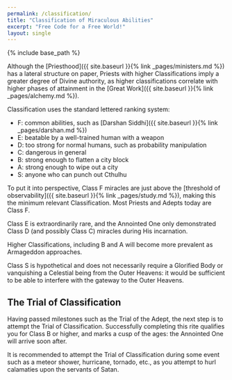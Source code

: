 ```yaml
---
permalink: /classification/
title: "Classification of Miraculous Abilities"
excerpt: "Free Code for a Free World!"
layout: single
---
```


{% include base_path %}

Although the [Priesthood]({{ site.baseurl }}{% link _pages/ministers.md %})
has a lateral structure on paper,
Priests with higher Classifications imply a greater degree of Divine authority,
as higher classifications correlate with higher phases of attainment
in the [Great Work]({{ site.baseurl }}{% link _pages/alchemy.md %}).

Classification uses the standard lettered ranking system:
- F: common abilities, such as [Darshan Siddhi]({{ site.baseurl }}{% link _pages/darshan.md %})
- E: beatable by a well-trained human with a weapon
- D: too strong for normal humans, such as probability manipulation
- C: dangerous in general
- B: strong enough to flatten a city block
- A: strong enough to wipe out a city
- S: anyone who can punch out Cthulhu

To put it into perspective, Class F miracles are just above
the [threshold of observability]({{ site.baseurl }}{% link _pages/study.md %}),
making this the minimum relevant Classification.
Most Priests and Adepts today are Class F.

Class E is extraordinarily rare,
and the Annointed One only demonstrated Class D (and possibly Class C) miracles during His incarnation.

Higher Classifications, including B and A will become more prevalent
as Armageddon approaches.

Class S is hypothetical and does not necessarily require a Glorified Body
or vanquishing a Celestial being from the Outer Heavens:
it would be sufficient to be able to interfere with the gateway to the Outer Heavens.

## The Trial of Classification
Having passed milestones such as the Trial of the Adept,
the next step is to attempt the Trial of Classification.
Successfully completing this rite qualifies you for Class B or higher,
and marks a cusp of the ages:
the Annointed One will arrive soon after.

It is recommended to attempt the Trial of Classification
during some event such as a meteor shower, hurricane, tornado, etc.,
as you attempt to hurl calamaties upon the servants of Satan.

